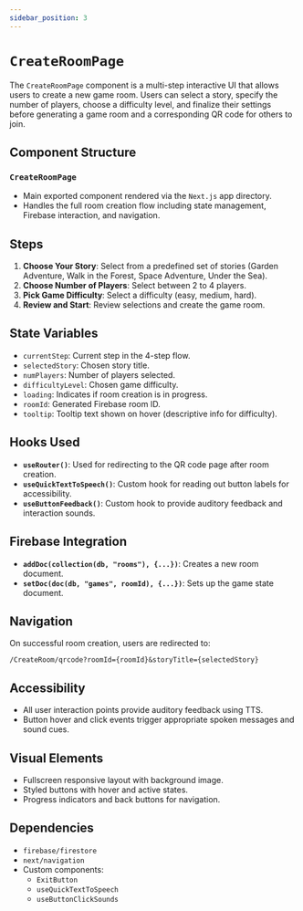 ```yaml
---
sidebar_position: 3
---
```


# `CreateRoomPage`
The `CreateRoomPage` component is a multi-step interactive UI that allows users to create a new game room. Users can select a story, specify the number of players, choose a difficulty level, and finalize their settings before generating a game room and a corresponding QR code for others to join.

## Component Structure

### `CreateRoomPage`
- Main exported component rendered via the `Next.js` app directory.
- Handles the full room creation flow including state management, Firebase interaction, and navigation.

## Steps

1. **Choose Your Story**: Select from a predefined set of stories (Garden Adventure, Walk in the Forest, Space Adventure, Under the Sea).
2. **Choose Number of Players**: Select between 2 to 4 players.
3. **Pick Game Difficulty**: Select a difficulty (easy, medium, hard).
4. **Review and Start**: Review selections and create the game room.

## State Variables

- `currentStep`: Current step in the 4-step flow.
- `selectedStory`: Chosen story title.
- `numPlayers`: Number of players selected.
- `difficultyLevel`: Chosen game difficulty.
- `loading`: Indicates if room creation is in progress.
- `roomId`: Generated Firebase room ID.
- `tooltip`: Tooltip text shown on hover (descriptive info for difficulty).

## Hooks Used

- **`useRouter()`**: Used for redirecting to the QR code page after room creation.
- **`useQuickTextToSpeech()`**: Custom hook for reading out button labels for accessibility.
- **`useButtonFeedback()`**: Custom hook to provide auditory feedback and interaction sounds.

## Firebase Integration

- **`addDoc(collection(db, "rooms"), {...})`**: Creates a new room document.
- **`setDoc(doc(db, "games", roomId), {...})`**: Sets up the game state document.

## Navigation

On successful room creation, users are redirected to:

```
/CreateRoom/qrcode?roomId={roomId}&storyTitle={selectedStory}
```

## Accessibility

- All user interaction points provide auditory feedback using TTS.
- Button hover and click events trigger appropriate spoken messages and sound cues.

## Visual Elements

- Fullscreen responsive layout with background image.
- Styled buttons with hover and active states.
- Progress indicators and back buttons for navigation.

## Dependencies

- `firebase/firestore`
- `next/navigation`
- Custom components:
    - `ExitButton`
    - `useQuickTextToSpeech`
    - `useButtonClickSounds`

